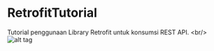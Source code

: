 # RetrofitTutorial
Tutorial penggunaan Library Retrofit untuk konsumsi REST API. &lt;br/> ![alt tag](http://www.gookkis.com/wp-content/uploads/2016/03/retrofit.gif)
